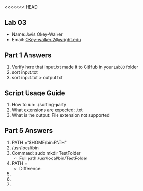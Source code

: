 <<<<<<< HEAD
## Lab 03

- Name:Javis Okey-Walker
- Email: OKey-walker.2@wright.edu

## Part 1 Answers

1. Verify here that input.txt made it to GitHub in your `Lab03` folder
2. sort input.txt
3. sort input.txt > output.txt

## Script Usage Guide

1. How to run: ./sorting-party
2. What extensions are expected: .txt
3. What is the output: File extension not supported

## Part 5 Answers

1. PATH ="$HOME/bin:PATH"
2. /usr/local/bin
3. Command: sudo mkdir TestFolder
   - Full path:/usr/local/bin/TestFolder
4. PATH =
   - Difference:
5.
6.
7.
